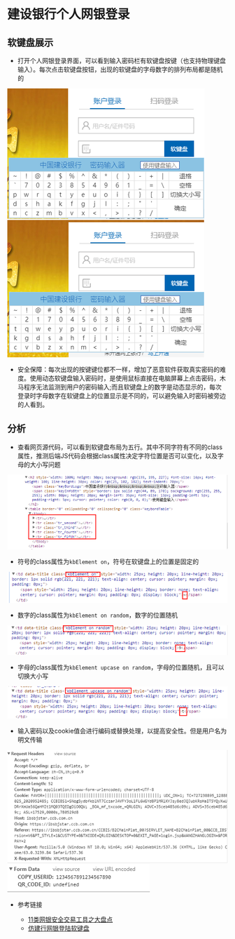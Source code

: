 # 建设银行个人网银登录

## 软键盘展示

- 打开个人网银登录界面，可以看到输入密码栏有软键盘按键（也支持物理键盘输入）。每次点击软键盘按钮，出现的软键盘的字母数字的排列布局都是随机的

![](Img/wy0.png) ![](Img/wy1.png)

- 安全保障：每次出现的按键键位都不一样，增加了恶意软件获取真实密码的难度。使用动态软键盘输入密码时，是使用鼠标直接在电脑屏幕上点击密码，木马程序无法监测到用户的密码输入;而且软键盘上的数字是动态显示的，每次登录时字母数字在软键盘上的位置显示是不同的，可以避免输入时密码被旁边的人看到。

## 分析

- 查看网页源代码，可以看到软键盘布局为五行。其中不同字符有不同的class属性，推测后端JS代码会根据class属性决定字符位置是否可以变化，以及字母的大小写问题

![](Img/wy2.png)

- 符号的class属性为`kbElement on`，符号在软键盘上的位置是固定的

![](Img/wy3.png)

- 数字的class属性为`kbElement on random`，数字的位置随机

![](Img/wy4.png)

- 字母的class属性为`kbElement upcase on random`，字母的位置随机，且可以切换大小写

![](Img/wy5.png)

- 输入密码以及cookie值会进行编码或替换处理，以提高安全性。但是用户名为明文传输

![](Img/wy6.png)
![](Img/wy7.png)

- 参考链接

  - [11类网银安全交易工具之大盘点](http://ebank.ccb.com/cn/ebank/20090522_1243001958.html)
  - [仿建行网银登陆软键盘](http://www.cnblogs.com/cmpEducation/archive/2013/06/09/3129572.html)
